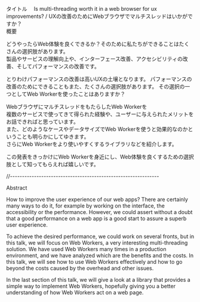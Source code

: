 タイトル　 Is multi-threading worth it in a web browser for ux improvements? / UXの改善のためにWebブラウザでマルチスレッドはいかがですか？  
概要  

どうやったらWeb体験を良くできるか？そのために私たちができることはたくさんの選択肢があります。  
製品やサービスの理解向上や、インターフェース改善、アクセシビリティの改善、そしてパフォーマンスの改善です。  

とりわけパフォーマンスの改善は高いUXの土壌となります。
パフォーマンスの改善のためにできることもまた、たくさんの選択肢があります。
その選択の一つとしてWeb Workerを使ったことはありますか？  

WebブラウザにマルチスレッドをもたらしたWeb Workerを  
複数のサービスで使ってきて得られた経験や、ユーザーに与えられたメリットをお話できればと思っています。  
また、どのようなケースやデータサイズでWeb Workerを使うと効果的なのかということも明らかにしてゆきます。  
さらにWeb Workerをより使いやすくするライブラリなどを紹介します。  

この発表をきっかけにWeb Workerを身近にし、Web体験を良くするための選択肢として知ってもらえれば嬉しいです。  

//--------------------------------------------------------------

Abstract 

How to improve the user experience of our web apps? There are certainly many ways to do it, for example by working on the interface, the accessibility or the performance.
However, we could assert without a doubt that a good performance on a web app is a good start to assure a superb user experience. 

To achieve the desired performance, we could work on several fronts, but in this talk, we will focus on Web Workers, a very interesting multi-threading solution.
We have used Web Workers many times in a production environment, and we have analyzed which are the benefits and the costs. 
In this talk, we will see how to use Web Workers effectively and how to go beyond the costs caused by the overhead and other issues.

In the last section of this talk, we will give a look at a library that provides a simple way to implement Web Workers, hopefully giving you a better understanding of how Web Workers act on a web page.




